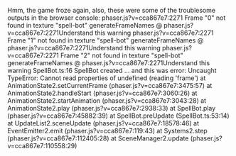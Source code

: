 Hmm, the game froze again, also, these were some of the troublesome outputs in the browser console: phaser.js?v=cca867e7:2271 Frame "0" not found in texture "spell-bot"
generateFrameNames @ phaser.js?v=cca867e7:2271Understand this warning
phaser.js?v=cca867e7:2271 Frame "1" not found in texture "spell-bot"
generateFrameNames @ phaser.js?v=cca867e7:2271Understand this warning
phaser.js?v=cca867e7:2271 Frame "2" not found in texture "spell-bot"
generateFrameNames @ phaser.js?v=cca867e7:2271Understand this warning
SpellBot.ts:16 SpellBot created ... and this was error: Uncaught TypeError: Cannot read properties of undefined (reading 'frame')
    at AnimationState2.setCurrentFrame (phaser.js?v=cca867e7:3475:57)
    at AnimationState2.handleStart (phaser.js?v=cca867e7:3060:26)
    at AnimationState2.startAnimation (phaser.js?v=cca867e7:3043:28)
    at AnimationState2.play (phaser.js?v=cca867e7:2938:33)
    at SpellBot.play (phaser.js?v=cca867e7:45882:39)
    at SpellBot.preUpdate (SpellBot.ts:53:14)
    at UpdateList2.sceneUpdate (phaser.js?v=cca867e7:18578:46)
    at EventEmitter2.emit (phaser.js?v=cca867e7:119:43)
    at Systems2.step (phaser.js?v=cca867e7:112405:28)
    at SceneManager2.update (phaser.js?v=cca867e7:110558:29)